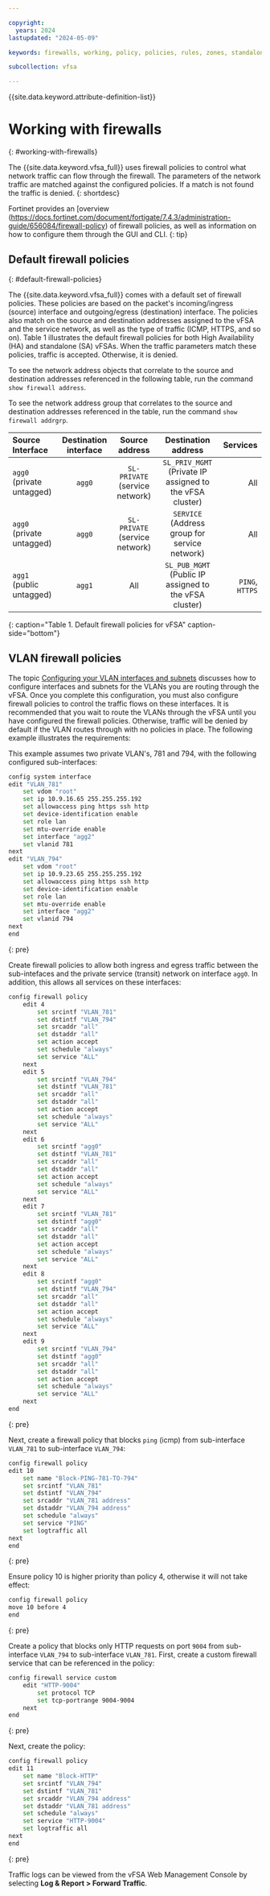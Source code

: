 ```yaml
---

copyright:
  years: 2024
lastupdated: "2024-05-09"

keywords: firewalls, working, policy, policies, rules, zones, standalone, ha

subcollection: vfsa

---
```


{{site.data.keyword.attribute-definition-list}}

# Working with firewalls
{: #working-with-firewalls}

The {{site.data.keyword.vfsa_full}} uses firewall policies to control what network traffic can flow through the firewall. The parameters of the network traffic are matched against the configured policies. If a match is not found the traffic is denied.
{: shortdesc}

Fortinet provides an [overview (https://docs.fortinet.com/document/fortigate/7.4.3/administration-guide/656084/firewall-policy) of firewall policies, as well as information on how to configure them through the GUI and CLI.
{: tip}

## Default firewall policies
{: #default-firewall-policies}

The {{site.data.keyword.vfsa_full}} comes with a default set of firewall policies. These policies are based on the packet's incoming/ingress (source) interface and outgoing/egress (destination) interface. The policies also match on the source and destination addresses assigned to the vFSA and the service network, as well as the type of traffic (ICMP, HTTPS, and so on). Table 1 illustrates the default firewall policies for both High Availability (HA) and standalone (SA) vFSAs. When the traffic parameters match these policies, traffic is accepted. Otherwise, it is denied.

To see the network address objects that correlate to the source and destination addresses referenced in the following table, run the command `show firewall address`.

To see the network address group that correlates to the source and destination addresses referenced in the table, run the command `show firewall addrgrp`.

| Source Interface|Destination interface|Source address|Destination address|Services|
| :---|:----:|:----:|:---:|---:| 
|`agg0` (private untagged)|`agg0`|`SL-PRIVATE` (service network)|`SL_PRIV_MGMT` (Private IP assigned to the vFSA cluster)|All|
|`agg0` (private untagged)|`agg0`|`SL-PRIVATE` (service network)|`SERVICE` (Address group for service network)|All|
|`agg1` (public untagged)|`agg1`|All| `SL_PUB_MGMT` (Public IP assigned to the vFSA cluster)|`PING`, `HTTPS`|
{: caption="Table 1. Default firewall policies for vFSA" caption-side="bottom"}

## VLAN firewall policies

The topic [Configuring your VLAN interfaces and subnets](/docs/vfsa?topic=vfsa-configure-vlan-subnets) discusses how to configure interfaces and subnets for the VLANs you are routing through the vFSA. Once you complete this configuration, you must also configure firewall policies to control the traffic flows on these interfaces. It is recommended that you wait to route the VLANs through the vFSA until you have configured the firewall policies. Otherwise, traffic will be denied by default if the VLAN routes through with no policies in place. The following example illustrates the requirements:

This example assumes two private VLAN's, 781 and 794, with the following configured sub-interfaces:

```sh
config system interface
edit "VLAN_781"
    set vdom "root"
    set ip 10.9.16.65 255.255.255.192
    set allowaccess ping https ssh http
    set device-identification enable
    set role lan
    set mtu-override enable
    set interface "agg2"
    set vlanid 781
next 
edit "VLAN_794"
    set vdom "root"
    set ip 10.9.23.65 255.255.255.192
    set allowaccess ping https ssh http
    set device-identification enable
    set role lan
    set mtu-override enable
    set interface "agg2"
    set vlanid 794
next
end
```
{: pre}

Create firewall policies to allow both ingress and egress traffic between the sub-intefaces and the private service (transit) network on interface `agg0`. In addition, this allows all services on these interfaces:

```sh
config firewall policy
    edit 4
        set srcintf "VLAN_781"
        set dstintf "VLAN_794"
        set srcaddr "all"
        set dstaddr "all"
        set action accept
        set schedule "always"
        set service "ALL"
    next
    edit 5
        set srcintf "VLAN_794"
        set dstintf "VLAN_781"
        set srcaddr "all"
        set dstaddr "all"
        set action accept
        set schedule "always"
        set service "ALL"
    next
    edit 6
        set srcintf "agg0"
        set dstintf "VLAN_781"
        set srcaddr "all"
        set dstaddr "all"
        set action accept
        set schedule "always"
        set service "ALL"
    next
    edit 7
        set srcintf "VLAN_781"
        set dstintf "agg0"
        set srcaddr "all"
        set dstaddr "all"
        set action accept
        set schedule "always"
        set service "ALL"
    next
    edit 8
        set srcintf "agg0"
        set dstintf "VLAN_794"
        set srcaddr "all"
        set dstaddr "all"
        set action accept
        set schedule "always"
        set service "ALL"
    next
    edit 9
        set srcintf "VLAN_794"
        set dstintf "agg0"
        set srcaddr "all"
        set dstaddr "all"
        set action accept
        set schedule "always"
        set service "ALL"
    next
end
```
{: pre}

Next, create a firewall policy that blocks `ping` (icmp) from sub-interface `VLAN_781` to sub-interface `VLAN_794`:

```sh
config firewall policy
edit 10
    set name "Block-PING-781-TO-794"
    set srcintf "VLAN_781"
    set dstintf "VLAN_794"
    set srcaddr "VLAN_781 address"
    set dstaddr "VLAN_794 address"
    set schedule "always"
    set service "PING"
    set logtraffic all
next
end
```
{: pre}

Ensure policy 10 is higher priority than policy 4, otherwise it will not take effect:

```sh
config firewall policy
move 10 before 4
end
```
{: pre}

Create a policy that blocks only HTTP requests on port `9004` from sub-interface `VLAN_794` to sub-interface `VLAN_781`. First, create a custom firewall service that can be referenced in the policy:

```sh
config firewall service custom
    edit "HTTP-9004"
        set protocol TCP
        set tcp-portrange 9004-9004
    next
end
```
{: pre}

Next, create the policy:

```sh
config firewall policy
edit 11
    set name "Block-HTTP"
    set srcintf "VLAN_794"
    set dstintf "VLAN_781"
    set srcaddr "VLAN_794 address"
    set dstaddr "VLAN_781 address"
    set schedule "always"
    set service "HTTP-9004"
    set logtraffic all
next
end
```
{: pre}

Traffic logs can be viewed from the vFSA Web Management Console by selecting **Log & Report > Forward Traffic**.
